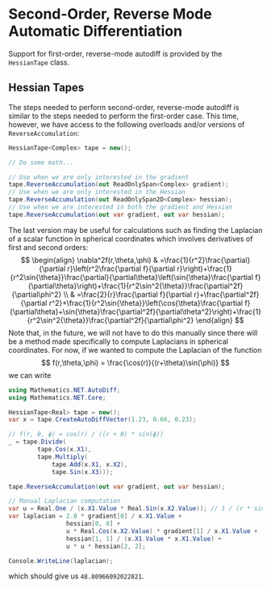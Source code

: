 # Second-Order, Reverse Mode Automatic Differentiation

Support for first-order, reverse-mode autodiff is provided by the `HessianTape` class.

## Hessian Tapes

The steps needed to perform second-order, reverse-mode autodiff is similar to the steps needed to perform the first-order case. This time, however, we have access to the following overloads and/or versions of `ReverseAccumulation`:
```csharp
HessianTape<Complex> tape = new();

// Do some math...

// Use when we are only interested in the gradient
tape.ReverseAccumulation(out ReadOnlySpan<Complex> gradient);
// Use when we are only interested in the Hessian
tape.ReverseAccumulation(out ReadOnlySpan2D<Complex> hessian);
// Use when we are interested in both the gradient and Hessian
tape.ReverseAccumulation(out var gradient, out var hessian);
```
The last version may be useful for calculations such as finding the Laplacian of a scalar function in spherical coordinates which involves derivatives of first and second orders:
$$
\begin{align}
    \nabla^2f(r,\theta,\phi)    &   =\frac{1}{r^2}\frac{\partial}{\partial r}\left(r^2\frac{\partial f}{\partial r}\right)+\frac{1}{r^2\sin{\theta}}\frac{\partial}{\partial\theta}\left(\sin{\theta}\frac{\partial f}{\partial\theta}\right)+\frac{1}{r^2\sin^2{\theta}}\frac{\partial^2f}{\partial\phi^2}   \\
    &   =\frac{2}{r}\frac{\partial f}{\partial r}+\frac{\partial^2f}{\partial r^2}+\frac{1}{r^2\sin{\theta}}\left(\cos{\theta}\frac{\partial f}{\partial\theta}+\sin{\theta}\frac{\partial^2f}{\partial\theta^2}\right)+\frac{1}{r^2\sin^2{\theta}}\frac{\partial^2f}{\partial\phi^2}
\end{align}
$$
Note that, in the future, we will not have to do this manually since there will be a method made specifically to compute Laplacians in spherical coordinates. For now, if we wanted to compute the Laplacian of the function
$$
    f(r,\theta,\phi) = \frac{\cos(r)}{(r+\theta)\sin(\phi)}
$$
we can write
```csharp
using Mathematics.NET.AutoDiff;
using Mathematics.NET.Core;

HessianTape<Real> tape = new();
var x = tape.CreateAutoDiffVector(1.23, 0.66, 0.23);

// f(r, θ, ϕ) = cos(r) / ((r + θ) * sin(ϕ))
_ = tape.Divide(
        tape.Cos(x.X1),
        tape.Multiply(
            tape.Add(x.X1, x.X2),
            tape.Sin(x.X3)));

tape.ReverseAccumulation(out var gradient, out var hessian);

// Manual Laplacian computation
var u = Real.One / (x.X1.Value * Real.Sin(x.X2.Value)); // 1 / (r * sin(θ))
var laplacian = 2.0 * gradient[0] / x.X1.Value +
                hessian[0, 0] +
                u * Real.Cos(x.X2.Value) * gradient[1] / x.X1.Value +
                hessian[1, 1] / (x.X1.Value * x.X1.Value) +
                u * u * hessian[2, 2];

Console.WriteLine(laplacian);
```
which should give us `48.80966092022821`.
